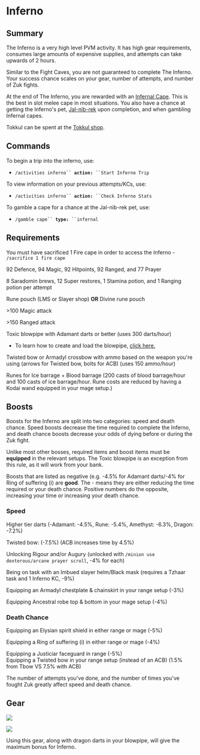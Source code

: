 # Inferno

## Summary

The Inferno is a very high level PVM activity. It has high gear requirements, consumes large amounts of expensive supplies, and attempts can take upwards of 2 hours.   &#x20;

Similar to the Fight Caves, you are not guaranteed to complete The Inferno. Your success chance scales on your gear, number of attempts, and number of Zuk fights.

At the end of The Inferno, you are rewarded with an [Infernal Cape](https://oldschool.runescape.wiki/w/Infernal\_cape). This is the best in slot melee cape in most situations. You also have a chance at getting the Inferno's pet, [Jal-nib-rek](https://oldschool.runescape.wiki/w/Jal-nib-rek) upon completion, and when gambling Infernal capes.

Tokkul can be spent at the [Tokkul shop](https://wiki.oldschool.gg/bosses/fight-caves/tokkul-shop).

## Commands

To begin a trip into the inferno, use:

* `/activities inferno`` `**`action:`**` ``Start Inferno Trip`

To view information on your previous attempts/KCs, use:

* `/activities inferno`` `**`action:`**` ``Check Inferno Stats`

To gamble a cape for a chance at the Jal-nib-rek pet, use:

* `/gamble cape`` `**`type:`**` ``infernal`

## Requirements

You must have sacrificed 1 Fire cape in order to access the Inferno - `/sacrifice 1 fire cape`     &#x20;

92 Defence, 94 Magic, 92 Hitpoints, 92 Ranged, and 77 Prayer                 &#x20;

8 Saradomin brews, 12 Super restores, 1 Stamina potion, and 1 Ranging potion per attempt     &#x20;

Rune pouch (LMS or Slayer shop) **OR** Divine rune pouch

\>100 Magic attack     &#x20;

\>150 Ranged attack    &#x20;

Toxic blowpipe with Adamant darts or better (uses 300 darts/hour)  &#x20;

* To learn how to create and load the blowpipe, [click here.](zulrah.md#unique-items)&#x20;

Twisted bow or Armadyl crossbow with ammo based on the weapon you're using (arrows for Twisted bow, bolts for ACB) (uses 150 ammo/hour)                            &#x20;

Runes for Ice barrage + Blood barrage (200 casts of blood barrage/hour and 100 casts of ice                                   barrage/hour. Rune costs are reduced by having a Kodai wand equipped in your mage setup.)                                                                                      &#x20;

## Boosts

Boosts for the Inferno are split into two categories: speed and death chance. Speed boosts          decrease the time required to complete the Inferno, and death chance boosts decrease your odds of dying before or during the Zuk fight.

Unlike most other bosses, required items and boost items must be **equipped** in the relevant setups. The Toxic blowpipe is an exception from this rule, as it will work from your bank.

Boosts that are listed as negative (e.g. -4.5% for Adamant darts/-4% for Ring of suffering (i) are **good**. The - means they are either reducing the time required or your death chance. Positive numbers do the opposite, increasing your time or increasing your death chance.

### Speed

Higher tier darts (-Adamant: -4.5%, Rune: -5.4%, Amethyst: -6.3%, Dragon: -7.2%)   &#x20;

Twisted bow: (-7.5%) (ACB increases time by 4.5%)                 &#x20;

Unlocking Rigour and/or Augury (unlocked with `/minion use dexterous/arcane prayer scroll`, -4% for each)                                                                                 &#x20;

Being on task with an Imbued slayer helm/Black mask (requires a Tzhaar task and 1 Inferno KC, -9%)              &#x20;

Equipping an Armadyl chestplate & chainskirt in your range setup (-3%)      &#x20;

Equipping Ancestral robe top & bottom in your mage setup (-4%)                      &#x20;

### Death Chance

Equipping an Elysian spirit shield in either range or mage (-5%)     &#x20;

Equipping a Ring of suffering (i) in either range or mage (-4%)

Equipping a Justiciar faceguard in range (-5%)                     \
&#x20;                                                                                                                                                                  Equipping a Twisted bow in your range setup (instead of an ACB) (1.5% from Tbow VS 7.5% with ACB)

The number of attempts you've done, and the number of times you've fought Zuk greatly affect speed and death chance.

## Gear

![](<../.gitbook/assets/Inferno Bis Range.png>)

![](<../.gitbook/assets/Inferno Bis Mage.png>)

Using this gear, along with dragon darts in your blowpipe, will give the maximum bonus for Inferno.

